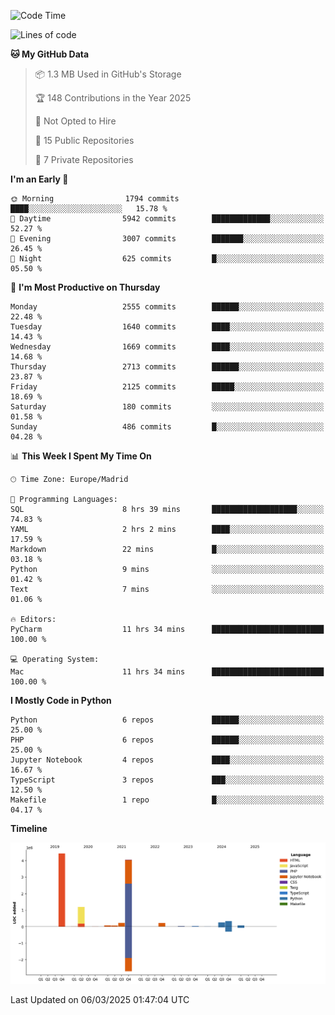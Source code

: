 <!--START_SECTION:waka-->
![Code Time](http://img.shields.io/badge/Code%20Time-691%20hrs%2050%20mins-blue)

![Lines of code](https://img.shields.io/badge/From%20Hello%20World%20I%27ve%20Written-11.0%20million%20lines%20of%20code-blue)

**🐱 My GitHub Data** 

> 📦 1.3 MB Used in GitHub's Storage 
 > 
> 🏆 148 Contributions in the Year 2025
 > 
> 🚫 Not Opted to Hire
 > 
> 📜 15 Public Repositories 
 > 
> 🔑 7 Private Repositories 
 > 
**I'm an Early 🐤** 

```text
🌞 Morning                1794 commits        ████░░░░░░░░░░░░░░░░░░░░░   15.78 % 
🌆 Daytime                5942 commits        █████████████░░░░░░░░░░░░   52.27 % 
🌃 Evening                3007 commits        ███████░░░░░░░░░░░░░░░░░░   26.45 % 
🌙 Night                  625 commits         █░░░░░░░░░░░░░░░░░░░░░░░░   05.50 % 
```
📅 **I'm Most Productive on Thursday** 

```text
Monday                   2555 commits        ██████░░░░░░░░░░░░░░░░░░░   22.48 % 
Tuesday                  1640 commits        ████░░░░░░░░░░░░░░░░░░░░░   14.43 % 
Wednesday                1669 commits        ████░░░░░░░░░░░░░░░░░░░░░   14.68 % 
Thursday                 2713 commits        ██████░░░░░░░░░░░░░░░░░░░   23.87 % 
Friday                   2125 commits        █████░░░░░░░░░░░░░░░░░░░░   18.69 % 
Saturday                 180 commits         ░░░░░░░░░░░░░░░░░░░░░░░░░   01.58 % 
Sunday                   486 commits         █░░░░░░░░░░░░░░░░░░░░░░░░   04.28 % 
```


📊 **This Week I Spent My Time On** 

```text
🕑︎ Time Zone: Europe/Madrid

💬 Programming Languages: 
SQL                      8 hrs 39 mins       ███████████████████░░░░░░   74.83 % 
YAML                     2 hrs 2 mins        ████░░░░░░░░░░░░░░░░░░░░░   17.59 % 
Markdown                 22 mins             █░░░░░░░░░░░░░░░░░░░░░░░░   03.18 % 
Python                   9 mins              ░░░░░░░░░░░░░░░░░░░░░░░░░   01.42 % 
Text                     7 mins              ░░░░░░░░░░░░░░░░░░░░░░░░░   01.06 % 

🔥 Editors: 
PyCharm                  11 hrs 34 mins      █████████████████████████   100.00 % 

💻 Operating System: 
Mac                      11 hrs 34 mins      █████████████████████████   100.00 % 
```

**I Mostly Code in Python** 

```text
Python                   6 repos             ██████░░░░░░░░░░░░░░░░░░░   25.00 % 
PHP                      6 repos             ██████░░░░░░░░░░░░░░░░░░░   25.00 % 
Jupyter Notebook         4 repos             ████░░░░░░░░░░░░░░░░░░░░░   16.67 % 
TypeScript               3 repos             ███░░░░░░░░░░░░░░░░░░░░░░   12.50 % 
Makefile                 1 repo              █░░░░░░░░░░░░░░░░░░░░░░░░   04.17 % 
```



**Timeline**

![Lines of Code chart](https://raw.githubusercontent.com/danisoronellas/danisoronellas/main/assets/bar_graph.png)


 Last Updated on 06/03/2025 01:47:04 UTC
<!--END_SECTION:waka-->
